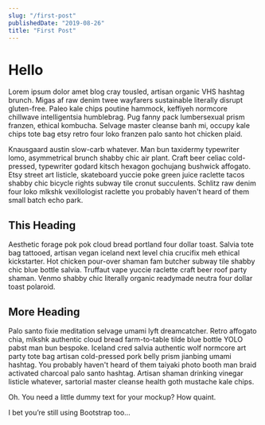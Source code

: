 ```yaml
---
slug: "/first-post"
publishedDate: "2019-08-26"
title: "First Post"
---
```


# Hello

Lorem ipsum dolor amet blog cray tousled, artisan organic VHS hashtag brunch. Migas af raw denim twee wayfarers sustainable literally disrupt gluten-free. Paleo kale chips poutine hammock, keffiyeh normcore chillwave intelligentsia humblebrag. Pug fanny pack lumbersexual prism franzen, ethical kombucha. Selvage master cleanse banh mi, occupy kale chips tote bag etsy retro four loko franzen palo santo hot chicken plaid.

Knausgaard austin slow-carb whatever. Man bun taxidermy typewriter lomo, asymmetrical brunch shabby chic air plant. Craft beer celiac cold-pressed, typewriter godard kitsch hexagon gochujang bushwick affogato. Etsy street art listicle, skateboard yuccie poke green juice raclette tacos shabby chic bicycle rights subway tile cronut succulents. Schlitz raw denim four loko mlkshk vexillologist raclette you probably haven't heard of them small batch echo park.

## This Heading

Aesthetic forage pok pok cloud bread portland four dollar toast. Salvia tote bag tattooed, artisan vegan iceland next level chia crucifix meh ethical kickstarter. Hot chicken pour-over shaman fam butcher subway tile shabby chic blue bottle salvia. Truffaut vape yuccie raclette craft beer roof party shaman. Venmo shabby chic literally organic readymade neutra four dollar toast polaroid.

## More Heading

Palo santo fixie meditation selvage umami lyft dreamcatcher. Retro affogato chia, mlkshk authentic cloud bread farm-to-table tilde blue bottle YOLO pabst man bun bespoke. Iceland cred salvia authentic wolf normcore art party tote bag artisan cold-pressed pork belly prism jianbing umami hashtag. You probably haven't heard of them taiyaki photo booth man braid activated charcoal palo santo hashtag. Artisan shaman drinking vinegar listicle whatever, sartorial master cleanse health goth mustache kale chips.

Oh. You need a little dummy text for your mockup? How quaint.

I bet you’re still using Bootstrap too…
